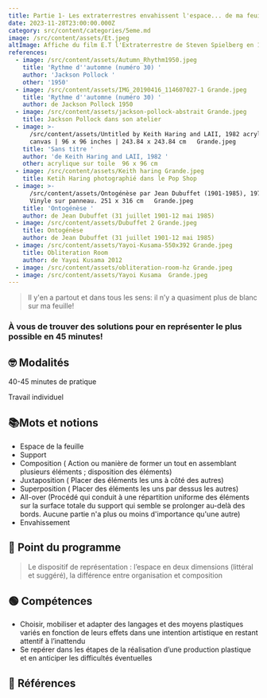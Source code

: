 ```yaml
---
title: Partie 1- Les extraterrestres envahissent l'espace... de ma feuille!
date: 2023-11-28T23:00:00.000Z
category: src/content/categories/5eme.md
image: /src/content/assets/Et.jpeg
altImage: Affiche du film E.T l'Extraterrestre de Steven Spielberg en 1982
references:
  - image: /src/content/assets/Autumn_Rhythm1950.jpeg
    title: 'Rythme d''automne (numéro 30) '
    author: 'Jackson Pollock '
    other: '1950'
  - image: /src/content/assets/IMG_20190416_114607027-1 Grande.jpeg
    title: 'Rythme d''automne (numéro 30) '
    author: de Jackson Pollock 1950
  - image: /src/content/assets/jackson-pollock-abstrait Grande.jpeg
    title: Jackson Pollock dans son atelier
  - image: >-
      /src/content/assets/Untitled by Keith Haring and LAII, 1982 acrylic on
      canvas | 96 x 96 inches | 243.84 x 243.84 cm   Grande.jpeg
    title: 'Sans titre '
    author: 'de Keith Haring and LAII, 1982 '
    other: acrylique sur toile  96 x 96 cm
  - image: /src/content/assets/Keith haring Grande.jpeg
    title: Ketih Haring photographié dans le Pop Shop
  - image: >-
      /src/content/assets/Ontogénèse par Jean Dubuffet (1901-1985), 1974
      Vinyle sur panneau. 251 x 316 cm   Grande.jpeg
    title: 'Ontogénèse '
    author: de Jean Dubuffet (31 juillet 1901-12 mai 1985)
  - image: /src/content/assets/Dubuffet 2 Grande.jpeg
    title: Ontogénèse
    author: de Jean Dubuffet (31 juillet 1901-12 mai 1985)
  - image: /src/content/assets/Yayoi-Kusama-550x392 Grande.jpeg
    title: Obliteration Room
    author: de Yayoi Kusama 2012
  - image: /src/content/assets/obliteration-room-hz Grande.jpeg
  - image: /src/content/assets/Yayoi Kusama  Grande.jpeg
---
```


> Il y'en a partout et dans tous les sens: il n’y a quasiment plus de blanc sur ma feuille! 

### À vous de trouver des solutions pour en représenter le plus possible en 45 minutes!

## 🤓 Modalités

40-45 minutes de pratique

Travail individuel

## 📚Mots et notions

* Espace de la feuille
* Support
* Composition ( Action ou manière de former un tout en assemblant plusieurs éléments ; disposition des éléments)
* Juxtaposition ( Placer des éléments les uns à côté des autres)
* Superposition ( Placer des éléments les uns par dessus les autres)
* All-over (Procédé qui conduit à une répartition uniforme des éléments sur la surface totale du support qui semble se prolonger au-delà des bords. Aucune partie n'a plus ou moins d'importance qu'une autre)
* Envahissement

## 📖 Point du programme

> Le dispositif de représentation : l’espace en deux dimensions (littéral et suggéré), la différence entre organisation et composition

## 🟢 Compétences 

* Choisir, mobiliser et adapter des langages et des moyens plastiques variés en fonction de leurs effets dans une intention artistique en restant attentif à l’inattendu
* Se repérer dans les étapes de la réalisation d’une production plastique et en anticiper les difficultés éventuelles

## 👀 Références 
